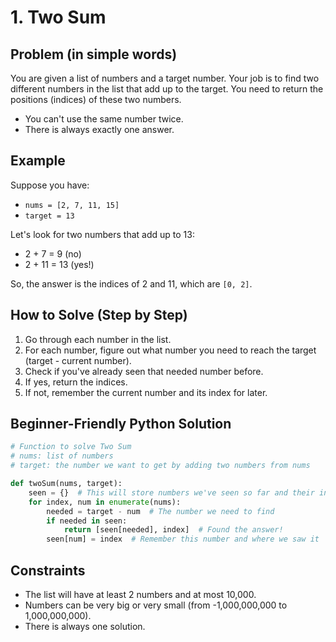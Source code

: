 # 1. Two Sum

## Problem (in simple words)
You are given a list of numbers and a target number. Your job is to find two different numbers in the list that add up to the target. You need to return the positions (indices) of these two numbers.

- You can't use the same number twice.
- There is always exactly one answer.

## Example
Suppose you have:
- `nums = [2, 7, 11, 15]`
- `target = 13`

Let's look for two numbers that add up to 13:
- 2 + 7 = 9 (no)
- 2 + 11 = 13 (yes!)

So, the answer is the indices of 2 and 11, which are `[0, 2]`.

## How to Solve (Step by Step)
1. Go through each number in the list.
2. For each number, figure out what number you need to reach the target (target - current number).
3. Check if you've already seen that needed number before.
4. If yes, return the indices.
5. If not, remember the current number and its index for later.

## Beginner-Friendly Python Solution
```python
# Function to solve Two Sum
# nums: list of numbers
# target: the number we want to get by adding two numbers from nums

def twoSum(nums, target):
    seen = {}  # This will store numbers we've seen so far and their indices
    for index, num in enumerate(nums):
        needed = target - num  # The number we need to find
        if needed in seen:
            return [seen[needed], index]  # Found the answer!
        seen[num] = index  # Remember this number and where we saw it
```

## Constraints
- The list will have at least 2 numbers and at most 10,000.
- Numbers can be very big or very small (from -1,000,000,000 to 1,000,000,000).
- There is always one solution. 